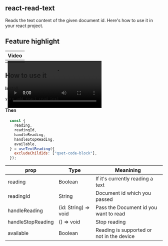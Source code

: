 ## react-read-text
Reads the text content of the given document id. Here's how to use it in your react project.

## Feature highlight
| Video |
| --- |
|<video autoplay loop style="height: auto; position:absolute; z-index: -1;" src="https://github.com/apurbalal/react-read-text/assets/9425881/08787e93-12a7-4b3f-99d5-7a083f7dd011" />|


## How to use it
#### Install
```bash
yarn add react-read-text
```
#### Then
```javascript
  const {
    reading,
    readingId,
    handleReading,
    handleStopReading,
    available,
  } = useTextReading({
    excludeChildIds: ["qset-code-block"],
  });
```
| prop | Type | Meanining |
| --- | --- | --- |
| reading | Boolean | If it's currently reading a text |
| readingId | String | Document id which you passed |
| handleReading | (id: String) => void | Pass the Document id you want to read |
| handleStopReading | () => void | Stop reading |
| available | Boolean | Reading is supported or not in the device |

